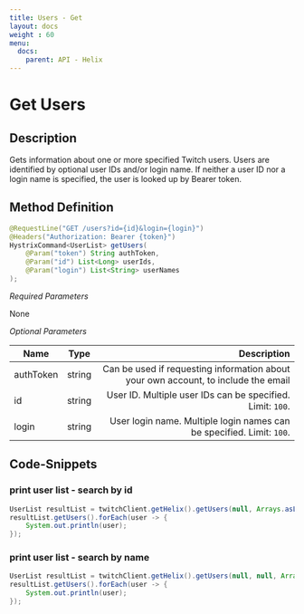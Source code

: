 ```yaml
---
title: Users - Get
layout: docs
weight : 60
menu: 
  docs:
    parent: API - Helix
---
```


# Get Users

## Description

Gets information about one or more specified Twitch users. Users are identified by optional user IDs and/or login name. If neither a user ID nor a login name is specified, the user is looked up by Bearer token.

## Method Definition

```java
@RequestLine("GET /users?id={id}&login={login}")
@Headers("Authorization: Bearer {token}")
HystrixCommand<UserList> getUsers(
	@Param("token") String authToken,
	@Param("id") List<Long> userIds,
	@Param("login") List<String> userNames
);
```

*Required Parameters*

None

*Optional Parameters*

| Name          | Type      | Description  |
| ------------- |:---------:| -----------------:|
| authToken     | string    | Can be used if requesting information about your own account, to include the email |
| id            | string    | User ID. Multiple user IDs can be specified. Limit: `100`. |
| login         | string    | User login name. Multiple login names can be specified. Limit: `100`. |

## Code-Snippets

### print user list - search by id

```java
UserList resultList = twitchClient.getHelix().getUsers(null, Arrays.asList("149223493"), null).execute();
resultList.getUsers().forEach(user -> {
	System.out.println(user);
});
```


### print user list - search by name

```java
UserList resultList = twitchClient.getHelix().getUsers(null, null, Arrays.asList("twitch4j")).execute();
resultList.getUsers().forEach(user -> {
	System.out.println(user);
});
```
